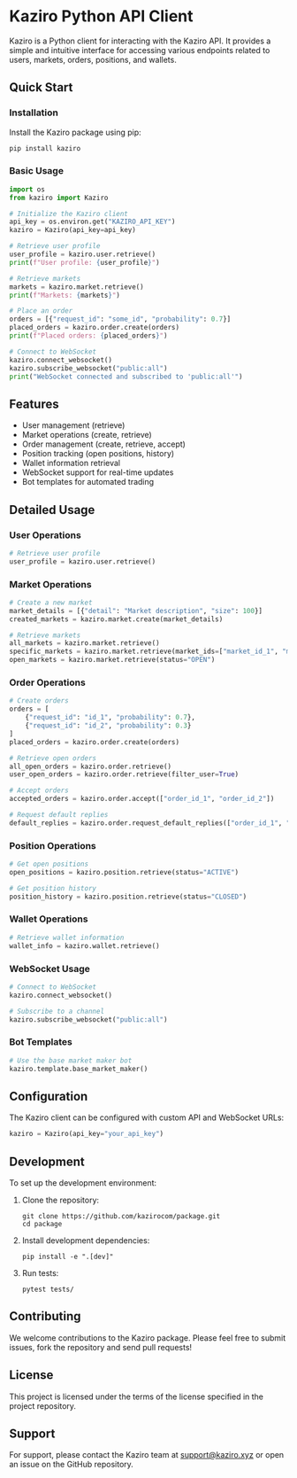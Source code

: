 # Kaziro Python API Client

Kaziro is a Python client for interacting with the Kaziro API. It provides a simple and intuitive interface for accessing various endpoints related to users, markets, orders, positions, and wallets.

## Quick Start

### Installation

Install the Kaziro package using pip:

```bash
pip install kaziro
```

### Basic Usage

```python
import os
from kaziro import Kaziro

# Initialize the Kaziro client
api_key = os.environ.get("KAZIRO_API_KEY")
kaziro = Kaziro(api_key=api_key)

# Retrieve user profile
user_profile = kaziro.user.retrieve()
print(f"User profile: {user_profile}")

# Retrieve markets
markets = kaziro.market.retrieve()
print(f"Markets: {markets}")

# Place an order
orders = [{"request_id": "some_id", "probability": 0.7}]
placed_orders = kaziro.order.create(orders)
print(f"Placed orders: {placed_orders}")

# Connect to WebSocket
kaziro.connect_websocket()
kaziro.subscribe_websocket("public:all")
print("WebSocket connected and subscribed to 'public:all'")
```

## Features

- User management (retrieve)
- Market operations (create, retrieve)
- Order management (create, retrieve, accept)
- Position tracking (open positions, history)
- Wallet information retrieval
- WebSocket support for real-time updates
- Bot templates for automated trading

## Detailed Usage

### User Operations

```python
# Retrieve user profile
user_profile = kaziro.user.retrieve()
```

### Market Operations

```python
# Create a new market
market_details = [{"detail": "Market description", "size": 100}]
created_markets = kaziro.market.create(market_details)

# Retrieve markets
all_markets = kaziro.market.retrieve()
specific_markets = kaziro.market.retrieve(market_ids=["market_id_1", "market_id_2"])
open_markets = kaziro.market.retrieve(status="OPEN")
```

### Order Operations

```python
# Create orders
orders = [
    {"request_id": "id_1", "probability": 0.7},
    {"request_id": "id_2", "probability": 0.3}
]
placed_orders = kaziro.order.create(orders)

# Retrieve open orders
all_open_orders = kaziro.order.retrieve()
user_open_orders = kaziro.order.retrieve(filter_user=True)

# Accept orders
accepted_orders = kaziro.order.accept(["order_id_1", "order_id_2"])

# Request default replies
default_replies = kaziro.order.request_default_replies(["order_id_1", "order_id_2"])
```

### Position Operations

```python
# Get open positions
open_positions = kaziro.position.retrieve(status="ACTIVE")

# Get position history
position_history = kaziro.position.retrieve(status="CLOSED")
```

### Wallet Operations

```python
# Retrieve wallet information
wallet_info = kaziro.wallet.retrieve()
```

### WebSocket Usage

```python
# Connect to WebSocket
kaziro.connect_websocket()

# Subscribe to a channel
kaziro.subscribe_websocket("public:all")

```

### Bot Templates

```python
# Use the base market maker bot
kaziro.template.base_market_maker()
```

## Configuration

The Kaziro client can be configured with custom API and WebSocket URLs:

```python
kaziro = Kaziro(api_key="your_api_key")
```

## Development

To set up the development environment:

1. Clone the repository:
   ```
   git clone https://github.com/kazirocom/package.git
   cd package
   ```

2. Install development dependencies:
   ```
   pip install -e ".[dev]"
   ```

3. Run tests:
   ```
   pytest tests/
   ```

## Contributing

We welcome contributions to the Kaziro package. Please feel free to submit issues, fork the repository and send pull requests!

## License

This project is licensed under the terms of the license specified in the project repository.

## Support

For support, please contact the Kaziro team at support@kaziro.xyz or open an issue on the GitHub repository.